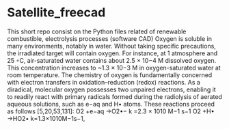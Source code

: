 # Satellite_freecad
This short repo consist on the Python files related of renewable combustible, electrolysis processes (software CAD)
Oxygen is soluble in many environments, notably in water. Without taking specific precautions, the irradiated target will contain oxygen. For instance, at 1 atmosphere
and 25 ◦C, air-saturated water contains about 2.5 × 10−4 M dissolved oxygen. This concentration increases to ~1.3 × 10−3 M in oxygen-saturated water at room temperature.
The chemistry of oxygen is fundamentally concerned with electron transfers in oxidation–reduction (redox) reactions. As a diradical, molecular oxygen possesses two
unpaired electrons, enabling it to readily react with primary radicals formed during the radiolysis of aerated aqueous solutions, such as e−aq and H• atoms. These reactions proceed as follows [5,20,53,131]:
O2 +e−aq →O2•−
k =2.3 × 1010 M−1 s−1
O2 +H• →HO2• k=1.3×1010M−1s−1,
